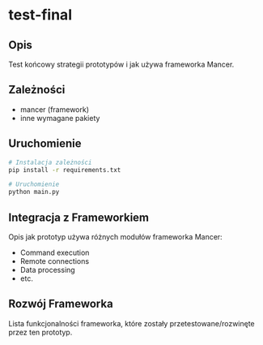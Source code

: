 # test-final

## Opis
Test końcowy strategii prototypów i jak używa frameworka Mancer.

## Zależności
- mancer (framework)
- inne wymagane pakiety

## Uruchomienie
```bash
# Instalacja zależności
pip install -r requirements.txt

# Uruchomienie
python main.py
```

## Integracja z Frameworkiem
Opis jak prototyp używa różnych modułów frameworka Mancer:
- Command execution
- Remote connections
- Data processing
- etc.

## Rozwój Frameworka
Lista funkcjonalności frameworka, które zostały przetestowane/rozwinęte przez ten prototyp.
